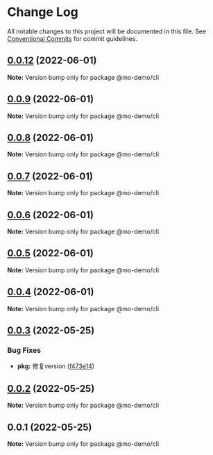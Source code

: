 # Change Log

All notable changes to this project will be documented in this file.
See [Conventional Commits](https://conventionalcommits.org) for commit guidelines.

## [0.0.12](https://github.com/payne608/lerna-best-practice/compare/v0.0.9...v0.0.12) (2022-06-01)

**Note:** Version bump only for package @mo-demo/cli





## [0.0.9](https://github.com/payne608/lerna-best-practice/compare/v0.0.8...v0.0.9) (2022-06-01)

**Note:** Version bump only for package @mo-demo/cli





## [0.0.8](https://github.com/payne608/lerna-best-practice/compare/v0.0.7...v0.0.8) (2022-06-01)

**Note:** Version bump only for package @mo-demo/cli





## [0.0.7](https://github.com/payne608/lerna-best-practice/compare/v0.0.6...v0.0.7) (2022-06-01)

**Note:** Version bump only for package @mo-demo/cli





## [0.0.6](https://github.com/payne608/lerna-best-practice/compare/v0.0.5...v0.0.6) (2022-06-01)

**Note:** Version bump only for package @mo-demo/cli





## [0.0.5](https://github.com/payne608/lerna-best-practice/compare/v0.0.4...v0.0.5) (2022-06-01)

**Note:** Version bump only for package @mo-demo/cli





## [0.0.4](https://github.com/payne608/lerna-best-practice/compare/v0.0.3...v0.0.4) (2022-06-01)

**Note:** Version bump only for package @mo-demo/cli





## [0.0.3](https://github.com/payne608/lerna-best-practice/compare/v0.0.2...v0.0.3) (2022-05-25)


### Bug Fixes

* **pkg:** 修复version ([f473e14](https://github.com/payne608/lerna-best-practice/commit/f473e148660569585bbb8ee440825cfdffa7873c))





## [0.0.2](https://github.com/payne608/lerna-best-practice/compare/v0.0.1...v0.0.2) (2022-05-25)

**Note:** Version bump only for package @mo-demo/cli





## 0.0.1 (2022-05-25)

**Note:** Version bump only for package @mo-demo/cli
